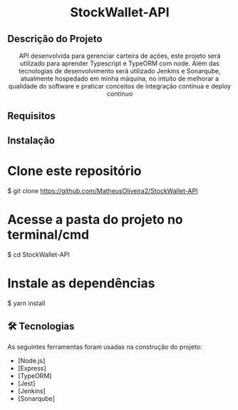 <h1 align="center">StockWallet-API</h1>

## Descrição do Projeto
<p align="center">API desenvolvida para gerenciar carteira de ações, este projeto será utilizado para aprender Typescript e TypeORM com node. Além das tecnologias de desenvolvimento será utilizado Jenkins e Sonarqube, atualmente hospedado em minha máquina, no intuito de melhorar a qualidade do software e praticar conceitos de integração contínua e deploy contínuo</p>

## Requisitos

## Instalação
# Clone este repositório
$ git clone https://github.com/MatheusOliveira2/StockWallet-API

# Acesse a pasta do projeto no terminal/cmd
$ cd StockWallet-API

# Instale as dependências
$ yarn install

## 🛠 Tecnologias
As seguintes ferramentas foram usadas na construção do projeto:

- [Node.js]
- [Express]
- [TypeORM]
- [Jest]
- [Jenkins]
- [Sonarqube]
